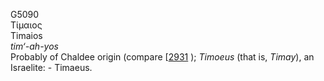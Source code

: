 G5090  
Τίμαιος  
Timaios  
*tim‘-ah-yos*  
Probably of Chaldee origin (compare \[[2931](h2931) ); *Timoeus* (that
is, *Timay*), an Israelite: - Timaeus.  

